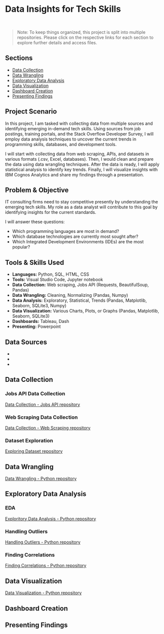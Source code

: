 <h1>Data Insights for Tech Skills</h1><br>

> Note: To keep things organized, this project is split into multiple repositories. Please click on the respective links for each section to explore further details and access files.


## Sections
  <ul>
    <li><a href = '#data-collection'>Data Collection</a></li>
    <li><a href = '#data-wrangling'>Data Wrangling</a></li>
    <li><a href = '#exploratory-data'>Exploratory Data Analysis</a></li>
    <li><a href = '#data-visualization'>Data Visualization</a></li>
    <li><a href = '#dashboard'>Dashboard Creation</a></li>
    <li><a href = '#presenting'>Presenting Findings</a></li>
  </ul>


<h2>Project Scenario</h2>

<p>In this project, I am tasked with collecting data from multiple sources and identifying emerging in-demand tech skills. Using sources from job postings, training portals, and the Stack Overflow Developer Survey, I will employ data analysis techniques to uncover the current trends in programming skills, databases, and development tools. </p>

<p>I will start with collecting data from web scraping, APIs, and datasets in various formats (.csv, Excel, databases). Then, I would clean and prepare the data using data wrangling techniques. After the data is ready, I will apply statistical analysis to identify key trends. Finally, I will visualize insights with IBM Cognos Analytics and share my findings through a presentation.</p> 

<h2>Problem & Objective</h2>

<p>IT consulting firms need to stay competitive presently by understanding the emerging tech skills. My role as a data analyst will contribute to this goal by identifying insights for the current standards. </p>

<p>I will answer these questions: </p>

<ul>
  <li>Which programming languages are most in demand?</li>
  <li>Which database technologies are currently most sought after?</li>
  <li>Which Integrated Development Environments (IDEs) are the most popular?</li>
</ul>

<h2>Tools & Skills Used</h2>

<ul>
  <li><strong>Languages:</strong> Python, SQL, HTML, CSS</li>
  <li><strong>Tools:</strong> Visual Studio Code, Jupyter notebook</li>
  <li><strong>Data Collection:</strong> Web scraping, Jobs API (Requests, BeautifulSoup, Pandas)</li>
  <li><strong>Data Wrangling:</strong> Cleaning, Normalizing (Pandas, Numpy)</li>
  <li><strong>Data Analysis:</strong> Exploratory, Statistical, Trends (Pandas, Matplotlib, Seaborn, SQLite3, Numpy)</li>
  <li><strong>Data Visualization:</strong> Various Charts, Plots, or Graphs (Pandas, Matplotlib, Seaborn, SQLite3)</li>
  <li><strong>Dashboards:</strong> Tableau, Dash</li>
  <li><strong>Presenting:</strong> Powerpoint</li>
</ul>

<h2>Data Sources</h2>

<ul>
  <li></li>
  <li></li>
  <li></li>
</ul>

<h2 id = 'data-collection'>Data Collection</h2>

<h3>Jobs API Data Collection</h3>

<!--<p>To access the files for data collecting using the Jobs API, please navigate to this <a href = "https://github.com/FaiLuReH3Ro/DataCollection-JobsAPI">GitHub repository.</a></p>-->

[Data Collection - Jobs API repository](https://github.com/FaiLuReH3Ro/DataCollection-JobsAPI)

### Web Scraping Data Collection

[Data Collection - Web Scraping repository](https://github.com/FaiLuReH3Ro/DataCollection-WebScraping)

### Dataset Exploration

[Exploring Dataset repository](https://github.com/FaiLuReH3Ro/ExploringDataset) 

<h2 id = 'data-wrangling'>Data Wrangling</h2>

[Data Wrangling - Python repository](https://github.com/FaiLuReH3Ro/DataWrangling-Py)

<h2 id = 'exploratory-data'>Exploratory Data Analysis</h2>

### EDA
[Exploritory Data Analysis - Python repository](https://github.com/FaiLuReH3Ro/ExploritoryDA-Py)

### Handling Outliers
[Handling Outliers - Python repository](https://github.com/FaiLuReH3Ro/Outliers-Py)

### Finding Correlations
[Finding Correlations - Python repository](https://github.com/FaiLuReH3Ro/Correlations-Py)

<h2 id = 'data-visualization'>Data Visualization</h2>

[Data Visualization - Python repository](https://github.com/FaiLuReH3Ro/DataVisualization-Py)

<h2 id = 'dashboard'>Dashboard Creation</h2>

<h2 id = 'presenting'>Presenting Findings</h2>




